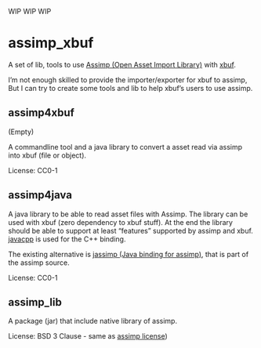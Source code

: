 WIP WIP WIP


# assimp_xbuf

A set of lib, tools to use [Assimp (Open Asset Import Library)](http://assimp.sourceforge.net) with [xbuf](http://xbuf.org).

I’m not enough skilled to provide the importer/exporter for xbuf to assimp, But I can try to create some tools and lib to help xbuf’s users to use assimp.

## assimp4xbuf

(Empty)

A commandline tool and a java library to convert a asset read via assimp into xbuf (file or object).

License: CC0-1

## assimp4java

A java library to be able to read asset files with Assimp. The library can be used with xbuf (zero dependency to xbuf stuff).
At the end the library should be able to support at least “features” supported by assimp and xbuf.
[javacpp](https://github.com/bytedeco/javacpp) is used for the C++ binding.

The existing alternative is [jassimp (Java binding for assimp)](https://github.com/assimp/assimp/tree/master/port/jassimp), that is part of the assimp source.

License: CC0-1

## assimp_lib

A package (jar) that include native library of assimp.

License: BSD 3 Clause - same as [assimp license](http://assimp.sourceforge.net/main_license.html))
